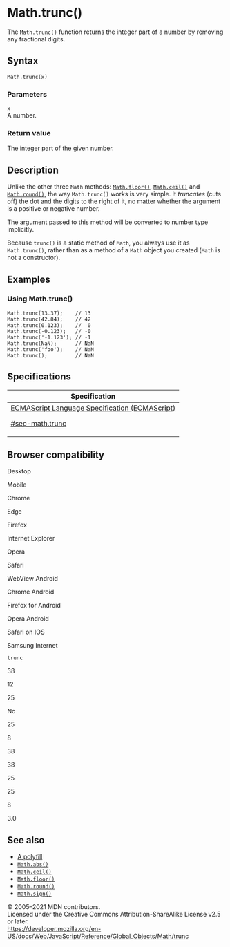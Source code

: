 # Math.trunc()

The `Math.trunc()` function returns the integer part of a number by removing any fractional digits.

## Syntax

    Math.trunc(x)

### Parameters

`x`  
A number.

### Return value

The integer part of the given number.

## Description

Unlike the other three `Math` methods: [`Math.floor()`](floor), [`Math.ceil()`](ceil) and [`Math.round()`](round), the way `Math.trunc()` works is very simple. It _truncates_ (cuts off) the dot and the digits to the right of it, no matter whether the argument is a positive or negative number.

The argument passed to this method will be converted to number type implicitly.

Because `trunc()` is a static method of `Math`, you always use it as `Math.trunc()`, rather than as a method of a `Math` object you created (`Math` is not a constructor).

## Examples

### Using Math.trunc()

    Math.trunc(13.37);    // 13
    Math.trunc(42.84);    // 42
    Math.trunc(0.123);    //  0
    Math.trunc(-0.123);   // -0
    Math.trunc('-1.123'); // -1
    Math.trunc(NaN);      // NaN
    Math.trunc('foo');    // NaN
    Math.trunc();         // NaN

## Specifications

<table>
<thead>
<tr class="header">
<th>Specification</th>
</tr>
</thead>
<tbody>
<tr class="odd">
<td>
<a href="https://tc39.es/ecma262/#sec-math.trunc">ECMAScript Language Specification (ECMAScript) 
<br/>

<span class="small">#sec-math.trunc</span>
</a>
</td>
</tr>
</tbody>
</table>

## Browser compatibility

Desktop

Mobile

Chrome

Edge

Firefox

Internet Explorer

Opera

Safari

WebView Android

Chrome Android

Firefox for Android

Opera Android

Safari on IOS

Samsung Internet

`trunc`

38

12

25

No

25

8

38

38

25

25

8

3.0

## See also

-   [A polyfill](https://github.com/behnammodi/polyfill/blob/master/math.polyfill.js)
-   [`Math.abs()`](abs)
-   [`Math.ceil()`](ceil)
-   [`Math.floor()`](floor)
-   [`Math.round()`](round)
-   [`Math.sign()`](sign)

© 2005–2021 MDN contributors.  
Licensed under the Creative Commons Attribution-ShareAlike License v2.5 or later.  
<a href="https://developer.mozilla.org/en-US/docs/Web/JavaScript/Reference/Global_Objects/Math/trunc" class="_attribution-link">https://developer.mozilla.org/en-US/docs/Web/JavaScript/Reference/Global_Objects/Math/trunc</a>
